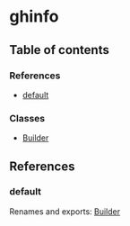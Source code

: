 # ghinfo

## Table of contents

### References

- [default](index.md#default)

### Classes

- [Builder](classes/builder.md)

## References

### default

Renames and exports: [Builder](classes/builder.md)

